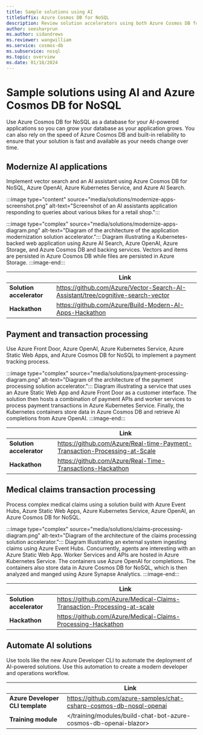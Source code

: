 ```yaml
---
title: Sample solutions using AI
titleSuffix: Azure Cosmos DB for NoSQL
description: Review solution accelerators using both Azure Cosmos DB for NoSQL and Azure OpenAI. The solutions integrate AI with vector search capabilities.
author: seesharprun
ms.author: sidandrews
ms.reviewer: wangwilliam
ms.service: cosmos-db
ms.subservice: nosql
ms.topic: overview
ms.date: 01/18/2024
---
```


# Sample solutions using AI and Azure Cosmos DB for NoSQL

Use Azure Cosmos DB for NoSQL as a database for your AI-powered applications so you can grow your database as your application grows. You can also rely on the speed of Azure Cosmos DB and built-in reliability to ensure that your solution is fast and available as your needs change over time.

## Modernize AI applications

Implement vector search and an AI assistant using Azure Cosmos DB for NoSQL, Azure OpenAI, Azure Kubernetes Service, and Azure AI Search.

:::image type="content" source="media/solutions/modernize-apps-screenshot.png" alt-text="Screenshot of an AI assistants application responding to queries about various bikes for a retail shop.":::

:::image type="complex" source="media/solutions/modernize-apps-diagram.png" alt-text="Diagram of the architecture of the application modernization solution accelerator.":::
Diagram illustrating a Kubernetes-backed web application using Azure AI Search, Azure OpenAI, Azure Storage, and Azure Cosmos DB and backing services. Vectors and items are persisted in Azure Cosmos DB while files are persisted in Azure Storage.
:::image-end:::

| | Link |
| --- | --- |
| **Solution accelerator** | <https://github.com/Azure/Vector-Search-AI-Assistant/tree/cognitive-search-vector> |
| **Hackathon** | <https://github.com/Azure/Build-Modern-AI-Apps-Hackathon> |

## Payment and transaction processing

Use Azure Front Door, Azure OpenAI, Azure Kubernetes Service, Azure Static Web Apps, and Azure Cosmos DB for NoSQL to implement a payment tracking process.

:::image type="complex" source="media/solutions/payment-processing-diagram.png" alt-text="Diagram of the architecture of the payment processing solution accelerator.":::
Diagram illustrating a service that uses an Azure Static Web App and Azure Front Door as a customer interface. The solution then hosts a combination of payment APIs and worker services to process payment transactions in Azure Kubernetes Service. Finally, the Kubernetes containers store data in Azure Cosmos DB and retrieve AI completions from Azure OpenAI.
:::image-end:::

| | Link |
| --- | --- |
| **Solution accelerator** | <https://github.com/Azure/Real-time-Payment-Transaction-Processing-at-Scale> |
| **Hackathon** | <https://github.com/Azure/Real-Time-Transactions-Hackathon> |

## Medical claims transaction processing

Process complex medical claims using a solution build with Azure Event Hubs, Azure Static Web Apps, Azure Kubernetes Service, Azure OpenAI, an Azure Cosmos DB for NoSQL.

:::image type="complex" source="media/solutions/claims-processing-diagram.png" alt-text="Diagram of the architecture of the claims processing solution accelerator.":::
Diagram Illustrating an external system ingesting claims using Azure Event Hubs. Concurrently, agents are interesting with an Azure Static Web App. Worker Services and APIs are hosted in Azure Kubernetes Service. The containers use Azure OpenAI for completions. The containers also store data in Azure Cosmos DB for NoSQL, which is then analyzed and manged using Azure Synapse Analytics.
:::image-end:::

| | Link |
| --- | --- |
| **Solution accelerator** | <https://github.com/Azure/Medical-Claims-Transaction-Processing-at-scale> |
| **Hackathon** | <https://github.com/Azure/Medical-Claims-Processing-Hackathon> |

## Automate AI solutions

Use tools like the new Azure Developer CLI to automate the deployment of AI-powered solutions. Use this automation to create a modern developer and operations workflow.

| | Link |
| --- | --- |
| **Azure Developer CLI template** | <https://github.com/azure-samples/chat-csharp-cosmos-db-nosql-openai> |
| **Training module** | </training/modules/build-chat-bot-azure-cosmos-db-openai-blazor> |
